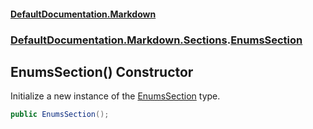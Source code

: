 #### [DefaultDocumentation\.Markdown](../../../../index.md 'index')
### [DefaultDocumentation\.Markdown\.Sections](../../../../index.md#DefaultDocumentation.Markdown.Sections 'DefaultDocumentation\.Markdown\.Sections').[EnumsSection](index.md 'DefaultDocumentation\.Markdown\.Sections\.EnumsSection')

## EnumsSection\(\) Constructor

Initialize a new instance of the [EnumsSection](index.md 'DefaultDocumentation\.Markdown\.Sections\.EnumsSection') type\.

```csharp
public EnumsSection();
```